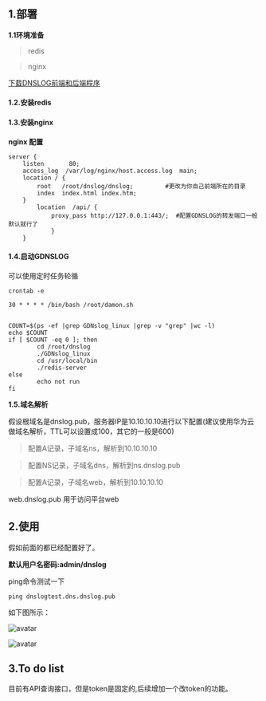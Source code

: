 ## 1.部署
**1.1环境准备**
> redis

> nginx

[下载DNSLOG前端和后端程序](https://github.com/joke0jie/DNSLOG/releases)

#### 1.2.安装redis

#### 1.3.安装nginx
**nginx 配置**
```
server {
    listen       80;
    access_log  /var/log/nginx/host.access.log  main;
    location / {
        root   /root/dnslog/dnslog;   		#更改为你自己前端所在的目录 
        index  index.html index.htm;
    }
	    location  /api/ {
	        proxy_pass http://127.0.0.1:443/;  #配置GDNSLOG的转发端口一般默认就行了
	    	}
	}
```


#### 1.4.启动GDNSLOG

可以使用定时任务轮循

```crontab -e```

```30 * * * * /bin/bash /root/damon.sh```

```#!/bin/bash

COUNT=$(ps -ef |grep GDNslog_linux |grep -v "grep" |wc -l)
echo $COUNT
if [ $COUNT -eq 0 ]; then
        cd /root/dnslog
        ./GDNslog_linux
        cd /usr/local/bin
        ./redis-server
else
        echo not run
fi
``` 

**1.5.域名解析**

假设根域名是dnslog.pub，服务器IP是10.10.10.10进行以下配置(建议使用华为云做域名解析，TTL可以设置成100，其它的一般是600)

> 配置A记录，子域名ns，解析到10.10.10.10 

> 配置NS记录，子域名dns，解析到ns.dnslog.pub 

> 配置A记录，子域名web，解析到10.10.10.10 

web.dnslog.pub 用于访问平台web

## 2.使用 

假如前面的都已经配置好了。

**默认用户名密码:admin/dnslog**

ping命令测试一下

```ping dnslogtest.dns.dnslog.pub``` 


如下图所示：

![avatar](https://github.com/joke0jie/DNSLOG/blob/master/test.png)

![avatar](https://github.com/joke0jie/DNSLOG/blob/master/dis.png)



## 3.To do list
目前有API查询接口，但是token是固定的,后续增加一个改token的功能。

